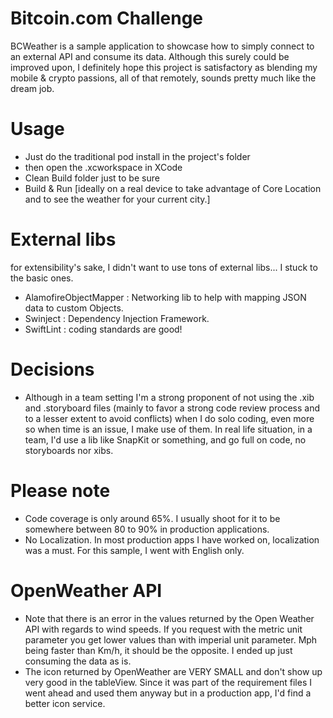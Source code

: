 
# Bitcoin.com Challenge

BCWeather is a sample application to showcase how to simply connect to an external API 
and consume its data.  Although this surely could be improved upon, I definitely hope this project is satisfactory as blending my mobile & crypto passions, all of that remotely, sounds pretty much like the dream job.

# Usage

- Just do the traditional pod install in the project's folder
- then open the .xcworkspace in XCode
- Clean Build folder just to be sure
- Build & Run [ideally on a real device to take advantage of Core Location and to see the weather for your current city.]

# External libs

for extensibility's sake, I didn't want to use tons of external libs... I stuck to the basic ones. 

- AlamofireObjectMapper : Networking lib to help with mapping JSON data to custom Objects.
- Swinject : Dependency Injection Framework.
- SwiftLint : coding standards are good!


# Decisions

- Although in a team setting I'm a strong proponent of not using the .xib and .storyboard files (mainly to favor a strong code review process and to a lesser extent to avoid conflicts) when I do solo coding, even more so when time is an issue, I make use of them.  In real life situation, in a team, I'd use a lib like SnapKit or something, and go full on code, no storyboards nor xibs.


# Please note

- Code coverage is only around 65%.  I usually shoot for it to be somewhere between 80 to 90% in production applications.
- No Localization. In most production apps I have worked on, localization was a must.  For this sample, I went with English only.


# OpenWeather API

- Note that there is an error in the values returned by the Open Weather API with regards to wind speeds.  If you request with the metric unit parameter you get lower values than with imperial unit parameter.  Mph being faster than Km/h, it should be the opposite.  I ended up just consuming the data as is.  
- The icon returned by OpenWeather are VERY SMALL and don't show up very good in the tableView.  Since it was part of the requirement files I went ahead and used them anyway but in a production app, I'd find a better icon service.
